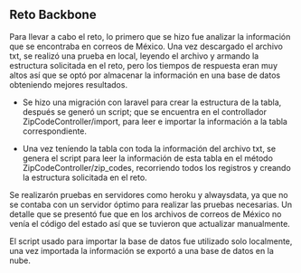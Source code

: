 ## Reto Backbone

Para llevar a cabo el reto, lo primero que se hizo fue analizar la información que se encontraba en correos de México. 
Una vez descargado el archivo txt, se realizó una prueba en local, leyendo el archivo y armando la estructura solicitada en el reto, pero los tiempos de respuesta eran muy altos así que se optó por almacenar la información en una base de datos obteniendo mejores resultados.

- Se hizo una migración con laravel para crear la estructura de la tabla, después se generó un script; que se encuentra en el controllador ZipCodeController/import, para leer e importar la información a la tabla correspondiente.

- Una vez teníendo la tabla con toda la información del archivo txt, se genera el script para leer la información de esta tabla en el método ZipCodeController/zip_codes, recorriendo todos los registros y creando la estructura solicitada en el reto.

Se realizarón pruebas en servidores como heroku y alwaysdata, ya que no se contaba con un servidor óptimo para realizar las pruebas necesarias. Un detalle que se presentó fue que en los archivos de correos de México no venía el código del estado así que se tuvieron que actualizar manualmente.

El script usado para importar la base de datos fue utilizado solo localmente, una vez importada la información se exportó a una base de datos en la nube.
